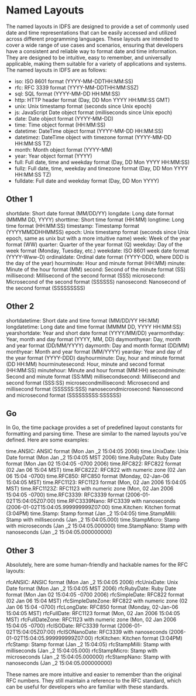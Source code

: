 # Named Layouts

The named layouts in IDFS are designed to provide a set of commonly used date and time representations that can be easily accessed and utilized across different programming languages. These layouts are intended to cover a wide range of use cases and scenarios, ensuring that developers have a consistent and reliable way to format date and time information. They are designed to be intuitive, easy to remember, and universally applicable, making them suitable for a variety of applications and systems. The named layouts in IDFS are as follows:

- iso: ISO 8601 format (YYYY-MM-DDTHH:MM:SS)
- rfc: RFC 3339 format (YYYY-MM-DDTHH:MM:SSZ)
- sql: SQL format (YYYY-MM-DD HH:MM:SS)
- http: HTTP header format (Day, DD Mon YYYY HH:MM:SS GMT)
- unix: Unix timestamp format (seconds since Unix epoch)
- js: JavaScript Date object format (milliseconds since Unix epoch)
- date: Date object format (YYYY-MM-DD)
- time: Time object format (HH:MM:SS)
- datetime: DateTime object format (YYYY-MM-DD HH:MM:SS)
- datetimez: DateTime object with timezone format (YYYY-MM-DD HH:MM:SS TZ)
- month: Month object format (YYYY-MM)
- year: Year object format (YYYY)
- full: Full date, time and weekday format (Day, DD Mon YYYY HH:MM:SS)
- fullz: Full date, time, weekday and timezone format (Day, DD Mon YYYY HH:MM:SS TZ)
- fulldate: Full date and weekday format (Day, DD Mon YYYY)

## Other 1

shortdate: Short date format (MM/DD/YY)
longdate: Long date format (MMMM DD, YYYY)
shorttime: Short time format (HH:MM)
longtime: Long time format (HH:MM:SS)
timestamp: Timestamp format (YYYYMMDDHHMMSS)
epoch: Unix timestamp format (seconds since Unix epoch, same as unix but with a more intuitive name)
week: Week of the year format (WW)
quarter: Quarter of the year format (Q)
weekday: Day of the week format (Monday, Tuesday, etc.)
weekdate: ISO 8601 week date format (YYYY-Www-D)
ordinaldate: Ordinal date format (YYYY-DDD, where DDD is the day of the year)
hourminute: Hour and minute format (HH:MM)
minute: Minute of the hour format (MM)
second: Second of the minute format (SS)
millisecond: Millisecond of the second format (SSS)
microsecond: Microsecond of the second format (SSSSSS)
nanosecond: Nanosecond of the second format (SSSSSSSSS)

## Other 2

shortdatetime: Short date and time format (MM/DD/YY HH:MM)
longdatetime: Long date and time format (MMMM DD, YYYY HH:MM:SS)
yearshortdate: Year and short date format (YYYY/MM/DD)
yearmonthday: Year, month and day format (YYYY, MM, DD)
daymonthyear: Day, month and year format (DD/MM/YYYY)
daymonth: Day and month format (DD/MM)
monthyear: Month and year format (MM/YYYY)
yearday: Year and day of the year format (YYYY-DDD)
dayhourminute: Day, hour and minute format (DD HH:MM)
hourminutesecond: Hour, minute and second format (HH:MM:SS)
minutehour: Minute and hour format (MM:HH)
secondminute: Second and minute format (SS:MM)
millisecondsecond: Millisecond and second format (SSS:SS)
microsecondmillisecond: Microsecond and millisecond format (SSSSSS:SSS)
nanosecondmicrosecond: Nanosecond and microsecond format (SSSSSSSSS:SSSSSS)

## Go

In Go, the time package provides a set of predefined layout constants for formatting and parsing time. These are similar to the named layouts you've defined. Here are some examples:

time.ANSIC: ANSIC format (Mon Jan _2 15:04:05 2006)
time.UnixDate: Unix Date format (Mon Jan _2 15:04:05 MST 2006)
time.RubyDate: Ruby Date format (Mon Jan 02 15:04:05 -0700 2006)
time.RFC822: RFC822 format (02 Jan 06 15:04 MST)
time.RFC822Z: RFC822 with numeric zone (02 Jan 06 15:04 -0700)
time.RFC850: RFC850 format (Monday, 02-Jan-06 15:04:05 MST)
time.RFC1123: RFC1123 format (Mon, 02 Jan 2006 15:04:05 MST)
time.RFC1123Z: RFC1123 with numeric zone (Mon, 02 Jan 2006 15:04:05 -0700)
time.RFC3339: RFC3339 format (2006-01-02T15:04:05Z07:00)
time.RFC3339Nano: RFC3339 with nanoseconds (2006-01-02T15:04:05.999999999Z07:00)
time.Kitchen: Kitchen format (3:04PM)
time.Stamp: Stamp format (Jan _2 15:04:05)
time.StampMilli: Stamp with milliseconds (Jan _2 15:04:05.000)
time.StampMicro: Stamp with microseconds (Jan _2 15:04:05.000000)
time.StampNano: Stamp with nanoseconds (Jan _2 15:04:05.000000000)

## Other 3

Absolutely, here are some human-friendly and hackable names for the RFC layouts:

rfcANSIC: ANSIC format (Mon Jan _2 15:04:05 2006)
rfcUnixDate: Unix Date format (Mon Jan _2 15:04:05 MST 2006)
rfcRubyDate: Ruby Date format (Mon Jan 02 15:04:05 -0700 2006)
rfcSimpleDate: RFC822 format (02 Jan 06 15:04 MST)
rfcSimpleDateZone: RFC822 with numeric zone (02 Jan 06 15:04 -0700)
rfcLongDate: RFC850 format (Monday, 02-Jan-06 15:04:05 MST)
rfcFullDate: RFC1123 format (Mon, 02 Jan 2006 15:04:05 MST)
rfcFullDateZone: RFC1123 with numeric zone (Mon, 02 Jan 2006 15:04:05 -0700)
rfcISODate: RFC3339 format (2006-01-02T15:04:05Z07:00)
rfcISONanoDate: RFC3339 with nanoseconds (2006-01-02T15:04:05.999999999Z07:00)
rfcKitchen: Kitchen format (3:04PM)
rfcStamp: Stamp format (Jan _2 15:04:05)
rfcStampMilli: Stamp with milliseconds (Jan _2 15:04:05.000)
rfcStampMicro: Stamp with microseconds (Jan _2 15:04:05.000000)
rfcStampNano: Stamp with nanoseconds (Jan _2 15:04:05.000000000)

These names are more intuitive and easier to remember than the original RFC numbers. They still maintain a reference to the RFC standard, which can be useful for developers who are familiar with these standards.